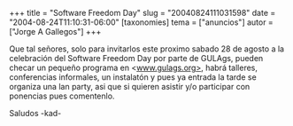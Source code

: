 +++
title = "Software Freedom Day"
slug = "20040824111031598"
date = "2004-08-24T11:10:31-06:00"
[taxonomies]
tema = ["anuncios"]
autor = ["Jorge A Gallegos"]
+++

Que tal señores, solo para invitarlos este proximo sabado 28 de agosto a
la celebración del Software Freedom Day por parte de GULAgs, pueden
checar un pequeño programa en <www.gulags.org>, habrá talleres,
conferencias informales, un instalatón y pues ya entrada la tarde se
organiza una lan party, asi que si quieren asistir y/o participar con
ponencias pues comentenlo.

Saludos -kad-

